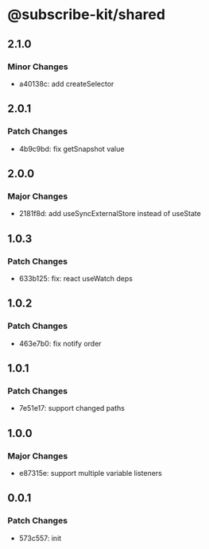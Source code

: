 # @subscribe-kit/shared

## 2.1.0

### Minor Changes

- a40138c: add createSelector

## 2.0.1

### Patch Changes

- 4b9c9bd: fix getSnapshot value

## 2.0.0

### Major Changes

- 2181f8d: add useSyncExternalStore instead of useState

## 1.0.3

### Patch Changes

- 633b125: fix: react useWatch deps

## 1.0.2

### Patch Changes

- 463e7b0: fix notify order

## 1.0.1

### Patch Changes

- 7e51e17: support changed paths

## 1.0.0

### Major Changes

- e87315e: support multiple variable listeners

## 0.0.1

### Patch Changes

- 573c557: init
